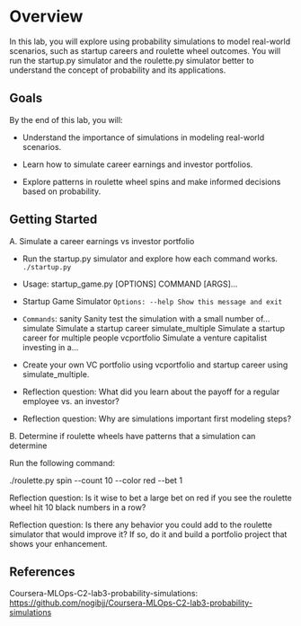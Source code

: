 # Overview

In this lab, you will explore using probability simulations to model real-world scenarios, such as startup careers and roulette wheel outcomes. You will run the startup.py simulator and the roulette.py simulator better to understand the concept of probability and its applications.

## Goals

By the end of this lab, you will:

- Understand the importance of simulations in modeling real-world scenarios.

- Learn how to simulate career earnings and investor portfolios.

- Explore patterns in roulette wheel spins and make informed decisions based on probability.


## Getting Started

A. Simulate a career earnings vs investor portfolio

- Run the startup.py simulator and explore how each command works.
 `./startup.py`

- Usage: startup_game.py [OPTIONS] COMMAND [ARGS]...

- Startup Game Simulator
`Options: --help Show this message and exit`

- `Commands`: sanity Sanity test the simulation with a small number of... simulate Simulate a startup career simulate_multiple Simulate a startup career for multiple people vcportfolio Simulate a venture capitalist investing in a...

- Create your own VC portfolio using vcportfolio and startup career using simulate_multiple.

- Reflection question: What did you learn about the payoff for a regular employee vs. an investor?

- Reflection question: Why are simulations important first modeling steps?


B. Determine if roulette wheels have patterns that a simulation can determine

Run the following command:

./roulette.py spin --count 10 --color red --bet 1

Reflection question: Is it wise to bet a large bet on red if you see the roulette wheel hit 10 black numbers in a row?

Reflection question: Is there any behavior you could add to the roulette simulator that would improve it? If so, do it and build a portfolio project that shows your enhancement.

## References

Coursera-MLOps-C2-lab3-probability-simulations: 
https://github.com/nogibjj/Coursera-MLOps-C2-lab3-probability-simulations


